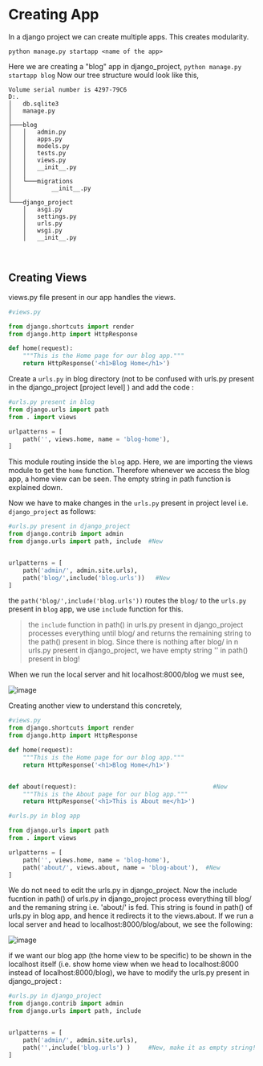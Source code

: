 
<br/>

# Creating App

In a django project we can create multiple apps. This creates modularity.

```
python manage.py startapp <name of the app>
```

Here we are creating a "blog" app in django_project, `python manage.py startapp blog`
Now our tree structure would look like this,

```
Volume serial number is 4297-79C6
D:.
│   db.sqlite3
│   manage.py
│
├───blog
│   │   admin.py
│   │   apps.py
│   │   models.py
│   │   tests.py
│   │   views.py
│   │   __init__.py
│   │
│   └───migrations
│           __init__.py
│
└───django_project
    │   asgi.py
    │   settings.py
    │   urls.py
    │   wsgi.py
    │   __init__.py
```

<br/>


## Creating Views

views.py file present in our app handles the views.

```python
#views.py

from django.shortcuts import render
from django.http import HttpResponse

def home(request):
    """This is the Home page for our blog app."""
    return HttpResponse('<h1>Blog Home</h1>')

```

Create a `urls.py` in blog directory (not to be confused with urls.py present in the django_project \[project level\] ) and add the code :
```python
#urls.py present in blog
from django.urls import path
from . import views

urlpatterns = [
    path('', views.home, name = 'blog-home'),
]
```
This module routing inside the `blog` app. Here, we are importing the views module to get the `home` function. Therefore whenever we access the blog app, a home view can be seen. The empty string in path function is explained down.


Now we have to make changes in the `urls.py` present in project level i.e. `django_project` as follows:
```python
#urls.py present in django_project
from django.contrib import admin
from django.urls import path, include  #New


urlpatterns = [
    path('admin/', admin.site.urls),
    path('blog/',include('blog.urls'))   #New
]
```
the  `path('blog/',include('blog.urls'))` routes the `blog/` to the `urls.py` present in `blog` app, we use `include` function for this.


> the `include` function in path() in urls.py present in django_project processes everything until blog/ and returns the remaining string to the path() present in blog. Since there is nothing after blog/ in n urls.py present in django_project, we have empty string '' in path() present in blog!


When we run the local server and hit localhost:8000/blog we must see,

![image](./_assets/blog-home.png)

Creating another view to understand this concretely, 

```python
#views.py
from django.shortcuts import render
from django.http import HttpResponse

def home(request):
    """This is the Home page for our blog app."""
    return HttpResponse('<h1>Blog Home</h1>')


def about(request):                                      #New
    """This is the About page for our blog app."""
    return HttpResponse('<h1>This is About me</h1>')
```

```python
#urls.py in blog app

from django.urls import path
from . import views

urlpatterns = [
    path('', views.home, name = 'blog-home'),
    path('about/', views.about, name = 'blog-about'),  #New
]

```
We do not need to edit the urls.py in django_project. Now the include fucntion in path() of urls.py in django_project process everything till blog/ and the remaning string i.e. 'about/' is fed. This string is found in path() of urls.py in blog app, and hence it redirects it to the views.about.  If we run a local server and head to localhost:8000/blog/about, we see the following:

![image](./_assets/blog-about.png)

if we want our blog app (the home view to be specific) to be shown in the localhost itself (i.e. show home view when we head to localhost:8000 instead of localhost:8000/blog), we have to modify the urls.py present in django_project :

```python
#urls.py in django_project
from django.contrib import admin
from django.urls import path, include


urlpatterns = [
    path('admin/', admin.site.urls),
    path('',include('blog.urls') )     #New, make it as empty string!
]

```


<br/>
<br/>
